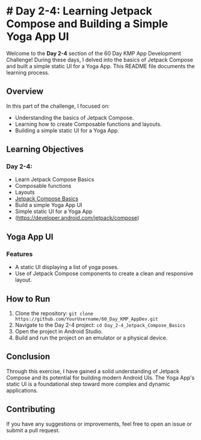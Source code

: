 # # Day 2-4: Learning Jetpack Compose and Building a Simple Yoga App UI

Welcome to the **Day 2-4** section of the 60 Day KMP App Development Challenge! During these days, I delved into the basics of Jetpack Compose and built a simple static UI for a Yoga App. This README file documents the learning process.

## Overview

In this part of the challenge, I focused on:
- Understanding the basics of Jetpack Compose.
- Learning how to create Composable functions and layouts.
- Building a simple static UI for a Yoga App.

## Learning Objectives

### Day 2-4:
- Learn Jetpack Compose Basics
- Composable functions
- Layouts
- [Jetpack Compose Basics](https://developer.android.com/jetpack/compose/tutorial)
- Build a simple Yoga App UI
- Simple static UI for a Yoga App
- (https://developer.android.com/jetpack/compose)

## Yoga App UI

### Features
- A static UI displaying a list of yoga poses.
- Use of Jetpack Compose components to create a clean and responsive layout.

## How to Run
1. Clone the repository: `git clone https://github.com/YourUsername/60_Day_KMP_AppDev.git`
2. Navigate to the Day 2-4 project: `cd Day_2-4_Jetpack_Compose_Basics`
3. Open the project in Android Studio.
4. Build and run the project on an emulator or a physical device.

## Conclusion
Through this exercise, I have gained a solid understanding of Jetpack Compose and its potential for building modern Android UIs. The Yoga App's static UI is a foundational step toward more complex and dynamic applications.

## Contributing
If you have any suggestions or improvements, feel free to open an issue or submit a pull request.
